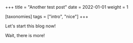+++
title = "Another test post"
date = 2022-01-01
weight = 1

[taxonomies]
tags = ["intro", "nice"]
+++

Let's start this blog now!

<!-- more -->

Wait, there is more!